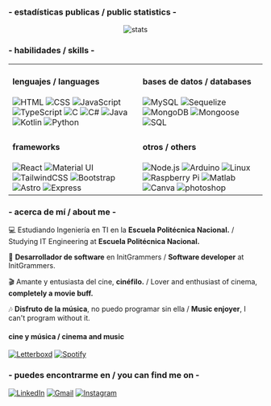 <!-- ### <div align="center" ><< <em>Jona</em> >></div> -->
<h3> - estadísticas publicas / public statistics - </h3>
<div align="center">
    <img alt="stats" src="https://github-readme-stats.vercel.app/api/top-langs/?username=jona0707&layout=compact">
</div>
<h3> - habilidades / skills - </h3>
<div align="center">
    <table>
        <tr>
            <td>
                <h4>lenguajes / languages</h4>
                <img src="https://img.shields.io/badge/html5-%23E34F26.svg?style=for-the-badge&logo=html5&logoColor=white" alt="HTML" />
                <img src="https://img.shields.io/badge/css3-%231572B6.svg?style=for-the-badge&logo=css3&logoColor=white" alt="CSS" />
                <img src="https://img.shields.io/badge/javascript-%23efd81d.svg?style=for-the-badge&logo=javascript&logoColor=black" alt="JavaScript">
                <img src="https://img.shields.io/badge/typescript-%23007ACC.svg?style=for-the-badge&logo=typescript&logoColor=white" alt="TypeScript">
                <img src="https://img.shields.io/badge/c-%2300599C.svg?style=for-the-badge&logo=c&logoColor=white" alt="C">
                <img src="https://img.shields.io/badge/c%23-%23239120.svg?style=for-the-badge&logo=c-sharp&logoColor=white" alt="C#" />
                <img src="https://img.shields.io/badge/java-%23ED8B00.svg?style=for-the-badge&logo=java&logoColor=white" alt="Java" />
                <img src="https://img.shields.io/badge/kotlin-%230095D5.svg?style=for-the-badge&logo=kotlin&logoColor=white" alt="Kotlin">
                <img src="https://img.shields.io/badge/python-3670A0?style=for-the-badge&logo=python&logoColor=ffdd54" alt="Python" />
            </td>
            <td>
                <h4>bases de datos / databases</h4>
                <img src="https://img.shields.io/badge/mysql-%234479A1.svg?style=for-the-badge&logo=mysql&logoColor=white" alt="MySQL" />
                <img src="https://img.shields.io/badge/sequelize-%2308b3eb.svg?style=for-the-badge&logo=sequelize&logoColor=white" alt="Sequelize" />
                <img src="https://img.shields.io/badge/mongodb-%2355ad47.svg?style=for-the-badge&logo=mongodb&logoColor=white" alt="MongoDB" />
                <img src="https://img.shields.io/badge/mongoose-%238c0808.svg?style=for-the-badge&logo=mongoose&logoColor=white" alt="Mongoose" />
                <img src="https://img.shields.io/badge/Microsoft%20SQL%20Server-CC2927?style=for-the-badge&logo=microsoft%20sql%20server&logoColor=white" alt="SQL">
            </td>
        </tr>
        <tr>
            <td>
                <h4>frameworks</h4>
                <img src="https://img.shields.io/badge/react-%231b2025.svg?style=for-the-badge&logo=react&logoColor=%2361DAFB" alt="React">
                <img src="https://img.shields.io/badge/material%20ui-%230081CB.svg?style=for-the-badge&logo=material-ui&logoColor=white" alt="Material UI">
                <img src="https://img.shields.io/badge/tailwindcss-%2338B2AC.svg?style=for-the-badge&logo=tailwind-css&logoColor=white" alt="TailwindCSS">
                <img src="https://img.shields.io/badge/bootstrap-%23563D7C.svg?style=for-the-badge&logo=bootstrap&logoColor=white" alt="Bootstrap">
                <img src="https://img.shields.io/badge/astro-%23421689.svg?style=for-the-badge&logo=astro&logoColor=white" alt="Astro">
                <img src="https://img.shields.io/badge/express.js-%23404d59.svg?style=for-the-badge&logo=express&logoColor=%2361DAFB" alt="Express">
            </td>
            <td>
                <h4>otros / others</h4>
                <img src="https://img.shields.io/badge/node.js-6DA55F?style=for-the-badge&logo=node.js&logoColor=white" alt="Node.js">
                <img src="https://img.shields.io/badge/-Arduino-00979D?style=for-the-badge&logo=Arduino&logoColor=white" alt="Arduino" />
                <img src="https://img.shields.io/badge/Linux-FCC624?style=for-the-badge&logo=linux&logoColor=black" alt="Linux" />
                <img src="https://img.shields.io/badge/-RaspberryPi-C51A4A?style=for-the-badge&logo=Raspberry-Pi" alt="Raspberry Pi" />
                <img src="https://img.shields.io/badge/MATLAB-%23cb6015?style=for-the-badge&logo=MATLAB&logoColor=white&labelColor=%230376a7" alt="Matlab">
                <img src="https://img.shields.io/badge/Canva-%2300C4CC.svg?style=for-the-badge&logo=Canva&logoColor=white" alt="Canva" />
                <img src="https://img.shields.io/badge/adobe%20photoshop-%2331A8FF.svg?style=for-the-badge&logo=adobe%20photoshop&logoColor=white" alt="photoshop" />
            </td>
        </tr>
    </table>
</div>
<h3> - acerca de mí / about me - </h3>

💻 Estudiando Ingeniería en TI en la **Escuela Politécnica Nacional.** / Studying IT Engineering at **Escuela Politécnica Nacional.**

🔭 **Desarrollador de software** en InitGrammers / **Software developer** at InitGrammers.

🎬 Amante y entusiasta del cine, **cinéfilo.** / Lover and enthusiast of cinema, **completely a movie buff.**

🎶 **Disfruto de la música**, no puedo programar sin ella / **Music enjoyer**, I can't program without it.

<h4>cine y música / cinema and music</h4>
<a href="https://letterboxd.com/jonathanspr07/">
<img src="http://img.shields.io/badge/Letterboxd-009337?style=for-the-badge&logo=Letterboxd&logoColor=white" alt="Letterboxd"></a>
<a href="https://open.spotify.com/user/12176241821?si=ef78df9800b743ef">
<img src="https://img.shields.io/badge/Spotify-009337?style=for-the-badge&logo=spotify&logoColor=white" alt="Spotify"></a>

<h3>- puedes encontrarme en / you can find me on -</h3>
<a href="https://www.linkedin.com/in/jonathan-puente-07p/">
<img src="https://img.shields.io/badge/linkedin-%230077B5.svg?style=for-the-badge&logo=linkedin&logoColor=white" alt="LinkedIn"></a>
<a href="mailto:jona07072000@gmail.com">
<img src="https://img.shields.io/badge/Gmail-D14836?style=for-the-badge&logo=gmail&logoColor=white" alt="Gmail"></a>
<a href="https://www.instagram.com/jona07_07/">
<img src="https://img.shields.io/badge/Instagram-%23E4405F.svg?style=for-the-badge&logo=Instagram&logoColor=white" alt="Instagram"></a>


</b></br>
